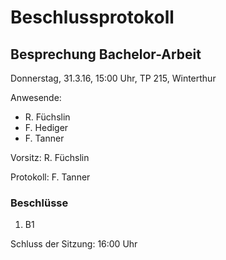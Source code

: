 # Beschlussprotokoll

## Besprechung Bachelor-Arbeit

Donnerstag, 31.3.16, 15:00 Uhr, TP 215, Winterthur

Anwesende:

*   R. Füchslin
*   F. Hediger
*   F. Tanner

Vorsitz: R. Füchslin

Protokoll: F. Tanner

### Beschlüsse

1.  B1

Schluss der Sitzung: 16:00 Uhr
